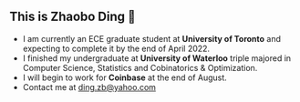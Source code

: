 ## This is Zhaobo Ding 👋

- I am currently an ECE graduate student at **University of Toronto** and expecting to complete it by the end of April 2022.
- I finished my undergraduate at **University of Waterloo** triple majored in Computer Science, Statistics and Cobinatorics & Optimization.
- I will begin to work for **Coinbase** at the end of August.
- Contact me at ding.zb@yahoo.com
<!--
**BananaWolfDing/BananaWolfDing** is a ✨ _special_ ✨ repository because its `README.md` (this file) appears on your GitHub profile.

Here are some ideas to get you started:

- 🔭 I’m currently working on ...
- 🌱 I’m currently learning ...
- 👯 I’m looking to collaborate on ...
- 🤔 I’m looking for help with ...
- 💬 Ask me about ...
- 📫 How to reach me: ...
- 😄 Pronouns: ...
- ⚡ Fun fact: ...
-->
